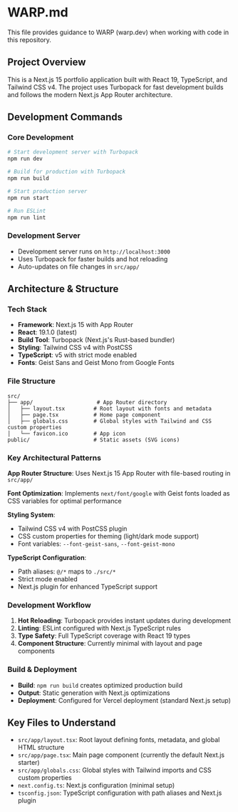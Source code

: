 # WARP.md

This file provides guidance to WARP (warp.dev) when working with code in this repository.

## Project Overview

This is a Next.js 15 portfolio application built with React 19, TypeScript, and Tailwind CSS v4. The project uses Turbopack for fast development builds and follows the modern Next.js App Router architecture.

## Development Commands

### Core Development
```bash
# Start development server with Turbopack
npm run dev

# Build for production with Turbopack
npm run build

# Start production server
npm run start

# Run ESLint
npm run lint
```

### Development Server
- Development server runs on `http://localhost:3000`
- Uses Turbopack for faster builds and hot reloading
- Auto-updates on file changes in `src/app/`

## Architecture & Structure

### Tech Stack
- **Framework**: Next.js 15 with App Router
- **React**: 19.1.0 (latest)
- **Build Tool**: Turbopack (Next.js's Rust-based bundler)
- **Styling**: Tailwind CSS v4 with PostCSS
- **TypeScript**: v5 with strict mode enabled
- **Fonts**: Geist Sans and Geist Mono from Google Fonts

### File Structure
```
src/
├── app/                    # App Router directory
│   ├── layout.tsx         # Root layout with fonts and metadata
│   ├── page.tsx           # Home page component
│   ├── globals.css        # Global styles with Tailwind and CSS custom properties
│   └── favicon.ico        # App icon
public/                    # Static assets (SVG icons)
```

### Key Architectural Patterns

**App Router Structure**: Uses Next.js 15 App Router with file-based routing in `src/app/`

**Font Optimization**: Implements `next/font/google` with Geist fonts loaded as CSS variables for optimal performance

**Styling System**: 
- Tailwind CSS v4 with PostCSS plugin
- CSS custom properties for theming (light/dark mode support)
- Font variables: `--font-geist-sans`, `--font-geist-mono`

**TypeScript Configuration**:
- Path aliases: `@/*` maps to `./src/*`
- Strict mode enabled
- Next.js plugin for enhanced TypeScript support

### Development Workflow

1. **Hot Reloading**: Turbopack provides instant updates during development
2. **Linting**: ESLint configured with Next.js TypeScript rules
3. **Type Safety**: Full TypeScript coverage with React 19 types
4. **Component Structure**: Currently minimal with layout and page components

### Build & Deployment

- **Build**: `npm run build` creates optimized production build
- **Output**: Static generation with Next.js optimizations
- **Deployment**: Configured for Vercel deployment (standard Next.js setup)

## Key Files to Understand

- `src/app/layout.tsx`: Root layout defining fonts, metadata, and global HTML structure
- `src/app/page.tsx`: Main page component (currently the default Next.js starter)
- `src/app/globals.css`: Global styles with Tailwind imports and CSS custom properties
- `next.config.ts`: Next.js configuration (minimal setup)
- `tsconfig.json`: TypeScript configuration with path aliases and Next.js plugin
